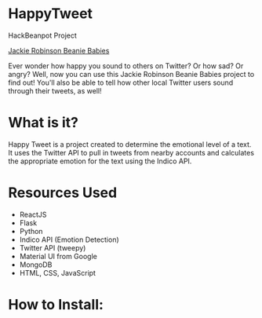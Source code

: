 # HappyTweet
HackBeanpot Project

[Jackie Robinson Beanie Babies](Arod15/HappyTweet/blob/master/happy_tweet_web/src/JRBB_logo.png)

Ever wonder how happy you sound to others on Twitter? Or how sad? Or angry? Well, now you can use this Jackie Robinson
Beanie Babies project to find out!
You'll also be able to tell how other local Twitter users sound through their tweets, as well! 

# What is it?
Happy Tweet is a project created to determine the emotional level of a text. It uses the Twitter API to pull in tweets
from nearby accounts and calculates the appropriate emotion for the text using the Indico API.

# Resources Used
- ReactJS
- Flask
- Python
- Indico API (Emotion Detection)
- Twitter API (tweepy)
- Material UI from Google
- MongoDB
- HTML, CSS, JavaScript

# How to Install:

